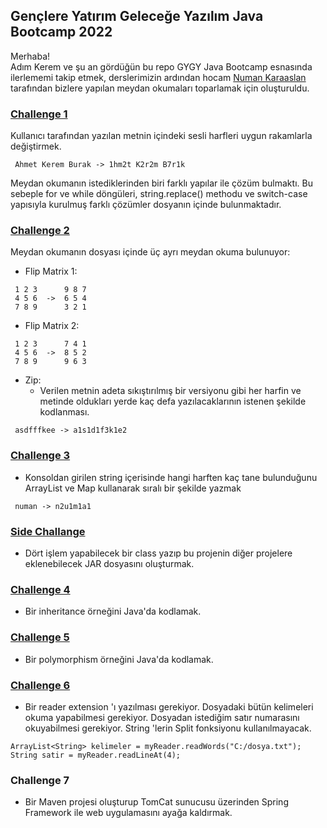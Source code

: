 ## Gençlere Yatırım Geleceğe Yazılım Java Bootcamp 2022
Merhaba!  
Adım Kerem ve şu an gördüğün bu repo GYGY Java Bootcamp esnasında ilerlememi takip etmek, derslerimizin ardından hocam [Numan Karaaslan](https://github.com/numankaraaslan) tarafından bizlere yapılan meydan okumaları toparlamak için oluşturuldu.
  
### [Challenge 1](https://github.com/ahmetkeremburak/GYGY---Java---2022/tree/main/Challenge_01/src)
Kullanıcı tarafından yazılan metnin içindeki sesli harfleri uygun rakamlarla değiştirmek. 
```
 Ahmet Kerem Burak -> 1hm2t K2r2m B7r1k
```
Meydan okumanın istediklerinden biri farklı yapılar ile çözüm bulmaktı. Bu sebeple for ve while döngüleri, string.replace() methodu ve switch-case yapısıyla kurulmuş farklı çözümler dosyanın içinde bulunmaktadır.

### [Challenge 2](https://github.com/ahmetkeremburak/GYGY---Java---2022/tree/main/Challenge_02/src)
Meydan okumanın dosyası içinde üç ayrı meydan okuma bulunuyor:
- Flip Matrix 1:
```
 1 2 3      9 8 7
 4 5 6  ->  6 5 4
 7 8 9      3 2 1
```
- Flip Matrix 2:
```
 1 2 3      7 4 1
 4 5 6  ->  8 5 2
 7 8 9      9 6 3
```
- Zip:
  - Verilen metnin adeta sıkıştırılmış bir versiyonu gibi her harfin ve metinde oldukları yerde kaç defa yazılacaklarının istenen şekilde kodlanması.
```
 asdfffkee -> a1s1d1f3k1e2
```
  
### [Challenge 3](https://github.com/ahmetkeremburak/GYGY---Java---2022/tree/main/Challenge_03/src/zipItUp)
  
- Konsoldan girilen string içerisinde hangi harften kaç tane bulunduğunu ArrayList ve Map kullanarak sıralı bir şekilde yazmak
```
 numan -> n2u1m1a1
```

### [Side Challange](https://github.com/ahmetkeremburak/GYGY---Java---2022/tree/main/Simple%20Calculator)

- Dört işlem yapabilecek bir class yazıp bu projenin diğer projelere eklenebilecek JAR dosyasını oluşturmak.

### [Challenge 4](https://github.com/ahmetkeremburak/GYGY---Java---2022/tree/main/Challenge_04/src)

- Bir inheritance örneğini Java'da kodlamak.  

### [Challenge 5](https://github.com/ahmetkeremburak/GYGY---Java---2022/tree/main/Challenge_05/src)

- Bir polymorphism örneğini Java'da kodlamak.

### [Challenge 6](https://github.com/ahmetkeremburak/GYGY---Java---2022/tree/main/Challenge_06/src)

- Bir reader extension 'ı yazılması gerekiyor. Dosyadaki bütün kelimeleri okuma yapabilmesi gerekiyor. Dosyadan istediğim satır numarasını okuyabilmesi gerekiyor. String 'lerin Split fonksiyonu kullanılmayacak. 
```
ArrayList<String> kelimeler = myReader.readWords("C:/dosya.txt");
String satir = myReader.readLineAt(4);
```
### Challenge 7
- Bir Maven projesi oluşturup TomCat sunucusu üzerinden Spring Framework ile web uygulamasını ayağa kaldırmak.
